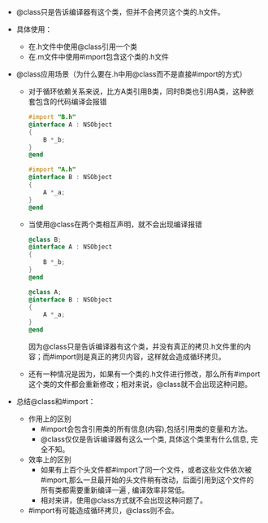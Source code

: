 - @class只是告诉编译器有这个类，但并不会拷贝这个类的.h文件。
  
- 具体使用：
  
  - 在.h文件中使用@class引用一个类
  - 在.m文件中使用#import包含这个类的.h文件
  
- @class应用场景（为什么要在.h中用@class而不是直接#import的方式）
  
  - 对于循环依赖关系来说，比方A类引用B类，同时B类也引用A类，这种嵌套包含的代码编译会报错
    
    ``` objective-c
    #import "B.h"
    @interface A : NSObject
    {
        B *_b;
    }
    @end
    
    #import "A.h"
    @interface B : NSObject
    {
        A *_a;
    }
    @end
    ```
    
  - 当使用@class在两个类相互声明，就不会出现编译报错
    
    ``` objective-c
    @class B;
    @interface A : NSObject
    {
        B *_b;
    }
    @end
    
    @class A;
    @interface B : NSObject
    {
        A *_a;
    }
    @end
    ```
    
    因为@class只是告诉编译器有这个类，并没有真正的拷贝.h文件里的内容；而#import则是真正的拷贝内容，这样就会造成循环拷贝。
    
  - 还有一种情况是因为，如果有一个类的.h文件进行修改，那么所有#import这个类的文件都会重新修改；相对来说，@class就不会出现这种问题。
  
- 总结@class和#import：
  
  - 作用上的区别
    - \#import会包含引用类的所有信息(内容),包括引用类的变量和方法。
    - @class仅仅是告诉编译器有这么一个类, 具体这个类里有什么信息, 完全不知。
  - 效率上的区别
    - 如果有上百个头文件都#import了同一个文件，或者这些文件依次被#import,那么一旦最开始的头文件稍有改动，后面引用到这个文件的所有类都需要重新编译一遍 , 编译效率非常低。
    - 相对来讲，使用@class方式就不会出现这种问题了。
  - \#import有可能造成循环拷贝，@class则不会。